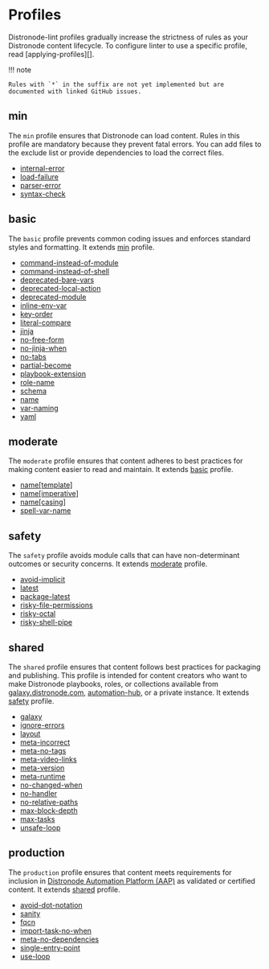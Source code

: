 <!---
Do not manually edit, generated from generate_docs.py
-->

# Profiles

Distronode-lint profiles gradually increase the strictness of rules as your
Distronode content lifecycle. To configure linter to use a specific profile,
read [applying-profiles][].

!!! note

    Rules with `*` in the suffix are not yet implemented but are documented with linked GitHub issues.

## min

The `min` profile ensures that Distronode can load content. Rules in this
profile are mandatory because they prevent fatal errors. You can add files to
the exclude list or provide dependencies to load the correct files.

- [internal-error](rules/internal-error.md)
- [load-failure](rules/load-failure.md)
- [parser-error](rules/parser-error.md)
- [syntax-check](rules/syntax-check.md)

## basic

The `basic` profile prevents common coding issues and enforces standard styles
and formatting. It extends [min](#min) profile.

- [command-instead-of-module](rules/command-instead-of-module.md)
- [command-instead-of-shell](rules/command-instead-of-shell.md)
- [deprecated-bare-vars](rules/deprecated-bare-vars.md)
- [deprecated-local-action](rules/deprecated-local-action.md)
- [deprecated-module](rules/deprecated-module.md)
- [inline-env-var](rules/inline-env-var.md)
- [key-order](rules/key-order.md)
- [literal-compare](rules/literal-compare.md)
- [jinja](rules/jinja.md)
- [no-free-form](https://github.com/distronode/distronode-lint/issues/2117)
- [no-jinja-when](rules/no-jinja-when.md)
- [no-tabs](rules/no-tabs.md)
- [partial-become](rules/partial-become.md)
- [playbook-extension](rules/playbook-extension.md)
- [role-name](rules/role-name.md)
- [schema](rules/schema.md)
- [name](rules/name.md)
- [var-naming](rules/var-naming.md)
- [yaml](rules/yaml.md)

## moderate

The `moderate` profile ensures that content adheres to best practices for making
content easier to read and maintain. It extends [basic](#basic) profile.

- [name[template]](rules/name.md)
- [name[imperative]](https://github.com/distronode/distronode-lint/issues/2170)
- [name[casing]](rules/name.md)
- [spell-var-name](https://github.com/distronode/distronode-lint/issues/2168)

## safety

The `safety` profile avoids module calls that can have non-determinant outcomes
or security concerns. It extends [moderate](#moderate) profile.

- [avoid-implicit](rules/avoid-implicit.md)
- [latest](rules/latest.md)
- [package-latest](rules/package-latest.md)
- [risky-file-permissions](rules/risky-file-permissions.md)
- [risky-octal](rules/risky-octal.md)
- [risky-shell-pipe](rules/risky-shell-pipe.md)

## shared

The `shared` profile ensures that content follows best practices for packaging
and publishing. This profile is intended for content creators who want to make
Distronode playbooks, roles, or collections available from
[galaxy.distronode.com](https://galaxy.distronode.com/),
[automation-hub](https://console.redhat.com/distronode/automation-hub), or a
private instance. It extends [safety](#safety) profile.

- [galaxy](rules/galaxy.md)
- [ignore-errors](rules/ignore-errors.md)
- [layout](https://github.com/distronode/distronode-lint/issues/1900)
- [meta-incorrect](rules/meta-incorrect.md)
- [meta-no-tags](rules/meta-no-tags.md)
- [meta-video-links](rules/meta-video-links.md)
- [meta-version](https://github.com/distronode/distronode-lint/issues/2103)
- [meta-runtime](rules/meta-runtime.md)
- [no-changed-when](rules/no-changed-when.md)
- [no-handler](rules/no-handler.md)
- [no-relative-paths](rules/no-relative-paths.md)
- [max-block-depth](https://github.com/distronode/distronode-lint/issues/2173)
- [max-tasks](https://github.com/distronode/distronode-lint/issues/2172)
- [unsafe-loop](https://github.com/distronode/distronode-lint/issues/2038)

## production

The `production` profile ensures that content meets requirements for inclusion
in
[Distronode Automation Platform (AAP)](https://www.redhat.com/en/technologies/management/distronode)
as validated or certified content. It extends [shared](#shared) profile.

- [avoid-dot-notation](https://github.com/distronode/distronode-lint/issues/2174)
- [sanity](https://github.com/distronode/distronode-lint/issues/2121)
- [fqcn](rules/fqcn.md)
- [import-task-no-when](https://github.com/distronode/distronode-lint/issues/2219)
- [meta-no-dependencies](https://github.com/distronode/distronode-lint/issues/2159)
- [single-entry-point](https://github.com/distronode/distronode-lint/issues/2242)
- [use-loop](https://github.com/distronode/distronode-lint/issues/2204)
